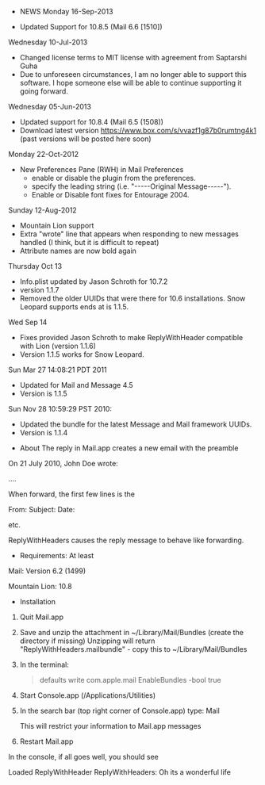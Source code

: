 * NEWS
Monday 16-Sep-2013
- Updated Support for 10.8.5 (Mail 6.6 [1510]) 

Wednesday 10-Jul-2013
- Changed license terms to MIT license with agreement from Saptarshi Guha
- Due to unforeseen circumstances, I am no longer able to support this software. I hope someone else will be able to continue supporting it going forward.

Wednesday 05-Jun-2013
 - Updated support for 10.8.4 (Mail 6.5 (1508))
 - Download latest version https://www.box.com/s/vvazf1g87b0rumtng4k1 (past versions will be posted here soon)

Monday 22-Oct-2012
- New Preferences Pane (RWH) in Mail Preferences
  - enable or disable the plugin from the preferences.
  - specify the leading string (i.e. "-----Original Message-----").
  - Enable or Disable font fixes for Entourage 2004.

Sunday 12-Aug-2012
- Mountain Lion support
- Extra "wrote" line that appears when responding to new messages handled (I think, but it is difficult to repeat)
- Attribute names are now bold again

Thursday Oct 13
- Info.plist updated by Jason Schroth for 10.7.2
- version 1.1.7
- Removed the older UUIDs that were there for 10.6 installations. Snow Leopard supports ends at is 1.1.5.

Wed Sep 14 
- Fixes provided Jason Schroth to make ReplyWithHeader compatible with Lion (version 1.1.6)
- Version 1.1.5 works for Snow Leopard.

Sun Mar 27 14:08:21 PDT 2011
- Updated for Mail and Message 4.5
- Version is 1.1.5

Sun Nov 28 10:59:29 PST 2010:
- Updated the bundle for the latest Message and Mail framework UUIDs.
- Version is 1.1.4

* About
The reply in Mail.app creates a new email with the preamble

On 21 July 2010, John Doe wrote:

....


When forward, the first few lines is the 

From:
Subject:
Date:

etc.

ReplyWithHeaders causes the reply message to behave like forwarding.

* Requirements:
At least

Mail: Version 6.2 (1499)

Mountain Lion: 10.8

* Installation

1. Quit Mail.app
2. Save and unzip the attachment in ~/Library/Mail/Bundles (create the directory if missing)
   Unzipping will return "ReplyWithHeaders.mailbundle" - copy this to ~/Library/Mail/Bundles
3. In the terminal:

   > defaults write com.apple.mail EnableBundles -bool true

4. Start Console.app (/Applications/Utilities)
5. In the search bar (top right corner of Console.app) type: Mail

   This will restrict your information to Mail.app messages
6. Restart Mail.app

In the console, if all goes well, you should see

Loaded ReplyWithHeader
ReplyWithHeaders: Oh its a wonderful life



